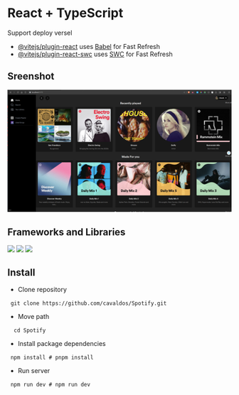 # React + TypeScript

Support deploy versel


- [@vitejs/plugin-react](https://github.com/vitejs/vite-plugin-react/blob/main/packages/plugin-react/README.md) uses [Babel](https://babeljs.io/) for Fast Refresh
- [@vitejs/plugin-react-swc](https://github.com/vitejs/vite-plugin-react-swc) uses [SWC](https://swc.rs/) for Fast Refresh


## Sreenshot

![Screenshot from 2022-12-11 19-30-20](https://github.com/cavaldos/Spotify/blob/main/screens/home.png)

## Frameworks and Libraries

<img src="https://img.shields.io/badge/react-%2320232a.svg?style=for-the-badge&logo=react&logoColor=%2361DAFB"> <img src="https://img.shields.io/badge/TypeScript-007ACC?style=for-the-badge&logo=typescript&logoColor=white"> <img src="https://img.shields.io/badge/Tailwind_CSS-38B2AC?style=for-the-badge&logo=tailwind-css&logoColor=white">

## Install

- Clone repository

```shell
 git clone https://github.com/cavaldos/Spotify.git
```

- Move path

```shell
  cd Spotify
```

- Install package dependencies

```shell
 npm install # pnpm install
```

- Run server

```shell
 npm run dev # npm run dev
```

